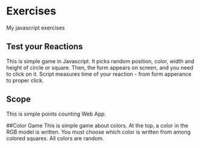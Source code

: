 # Exercises
My javascript exercises
## Test your Reactions
This is simple game in Javascript. It picks random position, color, width and height of circle or square. Then, the form appears on screen, and you need to click on it. Script measures time of your reaction - from form apperance to proper click.
## Scope 
This is simple points counting Web App.

##Color Game
This is simple game about colors. At the top, a color in the RGB model is written. You must choose which color is written from among colored squares. All colors are random.